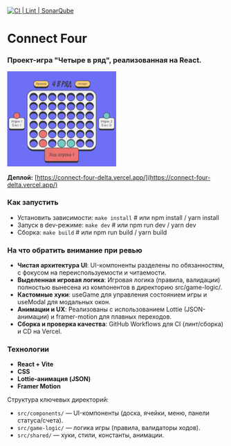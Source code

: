 [![CI | Lint | SonarQube](https://github.com/Dmitry-Khodanitsky/connect-four/actions/workflows/CI.yml/badge.svg)](https://github.com/Dmitry-Khodanitsky/connect-four/actions/workflows/CI.yml)

# Connect Four

### Проект-игра "Четыре в ряд", реализованная на React.

<img src="src/assets/screenshots/gamefeild.png" alt="Скриншот игрового поля" width="50%" />

**Деплой:** [https://connect-four-delta.vercel.app/](https://connect-four-delta.vercel.app/)

### Как запустить

- Установить зависимости: `make install` # или npm install / yarn install
- Запуск в dev-режиме: `make dev` # или npm run dev / yarn dev
- Сборка: `make build` # или npm run build / yarn build

### На что обратить внимание при ревью

- **Чистая архитектура UI**: UI-компоненты разделены по обязанностям, с фокусом на переиспользуемости и читаемости.
- **Выделенная игровая логика**: Игровая логика (правила, валидации) полностью вынесена из компонентов в директорию src/game-logic/.
- **Кастомные хуки**: useGame для управления состоянием игры и useModal для модальных окон.
- **Анимации и UX**: Реализованы с использованием Lottie (JSON-анимации) и framer-motion для плавных переходов.
- **Сборка и проверка качества**: GitHub Workflows для CI (линт/сборка) и CD на Vercel.

### Технологии

- **React + Vite**
- **CSS**
- **Lottie-анимация (JSON)**
- **Framer Motion**

Структура ключевых директорий:

- `src/components/` — UI-компоненты (доска, ячейки, меню, панели статуса/счета).
- `src/game-logic/` — логика игры (правила, валидаторы ходов).
- `src/shared/` — хуки, стили, константы, анимации.
